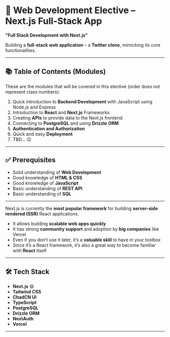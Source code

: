 # 🚀 Web Development Elective – Next.js Full-Stack App

**"Full Stack Development with Next.js"** 

Building a **full-stack web application** – a **Twitter clone**, mimicking its core functionalities.

---

## 📚 Table of Contents (Modules)

These are the modules that will be covered in this elective (order does not represent class numbers):

1. Quick introduction to **Backend Development** with JavaScript using Node.js and Express  
2. Introduction to **React** and **Next.js** Frameworks  
3. Creating **APIs** to provide data to the Next.js frontend  
4. Connecting to **PostgreSQL** and using **Drizzle ORM**  
5. **Authentication and Authorization**  
6. Quick and easy **Deployment**  
7. TBD... 😉  

---

## ✅ Prerequisites

- Solid understanding of **Web Development**  
- Good knowledge of **HTML & CSS**  
- Good knowledge of **JavaScript**  
- Basic understanding of **REST API**  
- Basic understanding of **SQL**  

---

Next.js is currently the **most popular framework** for building **server-side rendered (SSR)** React applications.  

- It allows building **scalable web apps quickly**  
- It has strong **community support** and adoption by **big companies** like Vercel  
- Even if you don’t use it later, it’s a **valuable skill** to have in your toolbox  
- Since it’s a React framework, it’s also a great way to become familiar with **React** itself  

---

## 🛠️ Tech Stack

- **Next.js** 😄  
- **Tailwind CSS**  
- **ChadCN UI**  
- **TypeScript**  
- **PostgreSQL**  
- **Drizzle ORM**  
- **NextAuth**  
- **Vercel**  

---
